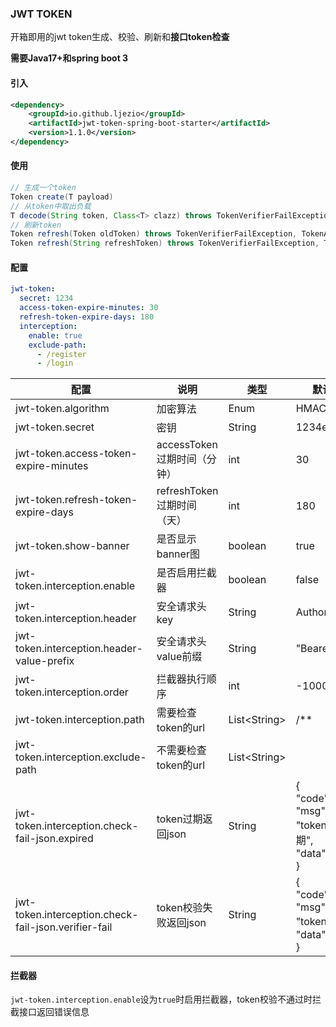 ### JWT TOKEN
开箱即用的jwt token生成、校验、刷新和**接口token检查**

**需要Java17+和spring boot 3**

#### 引入

```xml
<dependency>
    <groupId>io.github.ljezio</groupId>
    <artifactId>jwt-token-spring-boot-starter</artifactId>
    <version>1.1.0</version>
</dependency>
```

#### 使用

```java
// 生成一个token
Token create(T payload)
// 从token中取出负载
T decode(String token, Class<T> clazz) throws TokenVerifierFailException, TokenAlreadyExpiredException
// 刷新token
Token refresh(Token oldToken) throws TokenVerifierFailException, TokenAlreadyExpiredException
Token refresh(String refreshToken) throws TokenVerifierFailException, TokenAlreadyExpiredException
```

#### 配置

```yaml
jwt-token:
  secret: 1234
  access-token-expire-minutes: 30
  refresh-token-expire-days: 180
  interception:
    enable: true
    exclude-path:
      - /register
      - /login
```

| 配置                                                 | 说明                        | 类型           | 默认值                                                       |
| ---------------------------------------------------- | --------------------------- | -------------- | ------------------------------------------------------------ |
| jwt-token.algorithm                                  | 加密算法                    | Enum           | HMAC256                                                      |
| jwt-token.secret                                     | 密钥                        | String         | 1234ezio                                                     |
| jwt-token.access-token-expire-minutes                | accessToken过期时间（分钟） | int            | 30                                                           |
| jwt-token.refresh-token-expire-days                  | refreshToken过期时间（天）  | int            | 180                                                          |
| jwt-token.show-banner                                | 是否显示banner图            | boolean        | true                                                         |
| jwt-token.interception.enable                        | 是否启用拦截器              | boolean        | false                                                        |
| jwt-token.interception.header                        | 安全请求头key               | String         | Authorization                                                |
| jwt-token.interception.header-value-prefix           | 安全请求头value前缀         | String         | "Bearer "                                                    |
| jwt-token.interception.order                         | 拦截器执行顺序              | int            | -1000                                                        |
| jwt-token.interception.path                          | 需要检查token的url          | List\<String\> | /**                                                          |
| jwt-token.interception.exclude-path                  | 不需要检查token的url        | List\<String\> |                                                              |
| jwt-token.interception.check-fail-json.expired       | token过期返回json           | String         | {<br/>  "code": 452,<br/>  "msg": "token已过期",<br/>  "data": null<br/>} |
| jwt-token.interception.check-fail-json.verifier-fail | token校验失败返回json       | String         | {<br/>  "code": 453,<br/>  "msg": "token无效",<br/>  "data": null<br/>} |

#### 拦截器

`jwt-token.interception.enable`设为`true`时启用拦截器，token校验不通过时拦截接口返回错误信息
